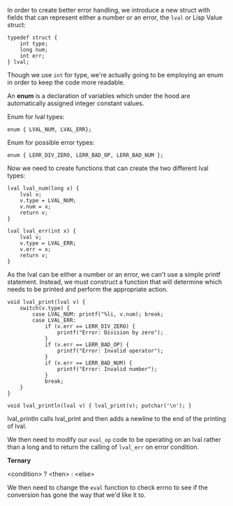 In order to create better error handling, we introduce a new struct with fields that can represent either a number or an error, the `lval` or Lisp Value struct:

```
typedef struct {
    int type;
    long num;
    int err;
} lval;
```

Though we use `int` for type, we're actually going to be employing an enum in order to keep the code more readable.

An **enum** is a declaration of variables which under the hood are automatically assigned integer constant values.

Enum for lval types:

```
enum { LVAL_NUM, LVAL_ERR};
```

Enum for possible error types:

```
enum { LERR_DIV_ZERO, LERR_BAD_OP, LERR_BAD_NUM };
```

Now we need to create functions that can create the two different lval types:

```
lval lval_num(long x) {
    lval v;
    v.type = LVAL_NUM;
    v.num = x;
    return v;
}

lval lval_err(int x) {
    lval v;
    v.type = LVAL_ERR;
    v.err = x;
    return v;
}
```

As the lval can be either a number or an error, we can't use a simple printf statement. Instead, we must construct a function that will determine which needs to be printed and perform the appropriate action.

```
void lval_print(lval v) {
    switch(v.type) {
        case LVAL_NUM: printf("%li, v.num); break;
        case LVAL_ERR:
            if (v.err == LERR_DIV_ZERO) {
                printf("Error: Division by zero");
            }
            if (v.err == LERR_BAD_OP) {
                printf("Error: Invalid operator");
            }
            if (v.err == LERR_BAD_NUM) {
                printf("Error: Invalid number");
            }
            break;
    }
}

void lval_println(lval v) { lval_print(v); putchar('\n'); }
```

lval_println calls lval_print and then adds a newline to the end of the printing of lval.

We then need to modify our `eval_op` code to be operating on an lval rather than a long and to return the calling of `lval_err` on error condition.

**Ternary**

\<condition> ? \<then> : \<else>

We then need to change the `eval` function to check errno to see if the conversion has gone the way that we'd like it to.
